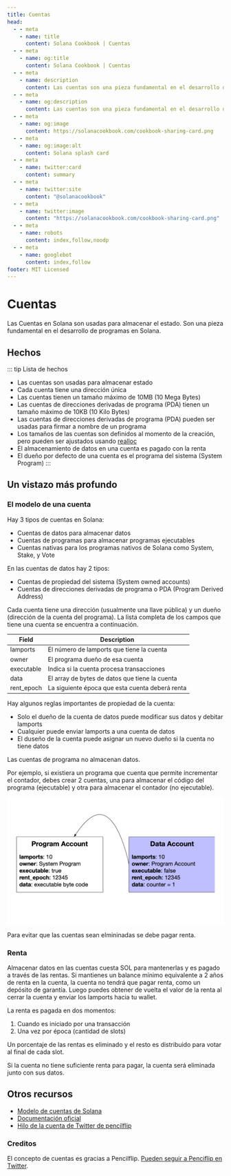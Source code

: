 ```yaml
---
title: Cuentas
head:
  - - meta
    - name: title
      content: Solana Cookbook | Cuentas
  - - meta
    - name: og:title
      content: Solana Cookbook | Cuentas
  - - meta
    - name: description
      content: Las cuentas son una pieza fundamental en el desarrollo de Solana. Aprende más sobre las cuentas de Solana y otros conceptos en el libro de recetas de Solana.
  - - meta
    - name: og:description
      content: Las cuentas son una pieza fundamental en el desarrollo de Solana. Aprende más sobre las cuentas de Solana y otros conceptos en el libro de recetas de Solana.
  - - meta
    - name: og:image
      content: https://solanacookbook.com/cookbook-sharing-card.png
  - - meta
    - name: og:image:alt
      content: Solana splash card
  - - meta
    - name: twitter:card
      content: summary
  - - meta
    - name: twitter:site
      content: "@solanacookbook"
  - - meta
    - name: twitter:image
      content: "https://solanacookbook.com/cookbook-sharing-card.png"
  - - meta
    - name: robots
      content: index,follow,noodp
  - - meta
    - name: googlebot
      content: index,follow
footer: MIT Licensed
---
```


# Cuentas

Las Cuentas en Solana son usadas para almacenar el estado. Son una pieza
fundamental en el desarrollo de programas en Solana.

## Hechos

::: tip Lista de hechos

- Las cuentas son usadas para almacenar estado
- Cada cuenta tiene una dirección única
- Las cuentas tienen un tamaño máximo de 10MB (10 Mega Bytes)
- Las cuentas de direcciones derivadas de programa (PDA) tienen un tamaño máximo
de 10KB (10 Kilo Bytes)
- Las cuentas de direcciones derivadas de programa (PDA) pueden ser usadas para
firmar a nombre de un programa
- Los tamaños de las cuentas son definidos al momento de la creación, pero 
pueden ser ajustados usando [realloc](https://solanacookbook.com/references/programs.html#how-to-change-account-size)
- El almacenamiento de datos en una cuenta es pagado con la renta
- El dueño por defecto de una cuenta es el programa del sistema (System Program)
  :::

## Un vistazo más profundo

### El modelo de una cuenta

Hay 3 tipos de cuentas en Solana:

- Cuentas de datos para almacenar datos
- Cuentas de programas para almacenar programas ejecutables
- Cuentas nativas para los programas nativos de Solana como System, Stake, 
y Vote

En las cuentas de datos hay 2 tipos:

- Cuentas de propiedad del sistema (System owned accounts)
- Cuentas de direcciones derivadas de programa o PDA (Program Derived Address)

Cada cuenta tiene una dirección (usualmente una llave pública) y un dueño
(dirección de la cuenta del programa). La lista completa de los campos que 
tiene una cuenta se encuentra a continuación.

| Field      | Description                                    |
| ---------- | ---------------------------------------------- |
| lamports   | El número de lamports que tiene la cuenta      |
| owner      | El programa dueño de esa cuenta                |
| executable | Indica si la cuenta procesa transacciones      |
| data       | El array de bytes de datos que tiene la cuenta |
| rent_epoch | La siguiente época que esta cuenta deberá renta|

Hay algunos reglas importantes de propiedad de la cuenta:

- Solo el dueño de la cuenta de datos puede modificar sus datos y debitar 
lamports
- Cualquier puede enviar lamports a una cuenta de datos
- El duseño de la cuenta puede asignar un nuevo dueño si la cuenta no tiene 
datos

Las cuentas de programa no almacenan datos.

Por ejemplo, si existiera un programa que cuenta que permite incrementar el 
contador, debes crear 2 cuentas, una para almacenar el código del programa 
(ejecutable) y otra para almacenar el contador (no ejecutable).

![](./account_example.jpeg)

Para evitar que las cuentas sean elmininadas se debe pagar renta.

### Renta

Almacenar datos en las cuentas cuesta SOL para mantenerlas y es pagado a través
de las rentas. Si mantienes un balance mínimo equivalente a 2 años de renta en 
la cuenta, la cuenta no tendrá que pagar renta, como un depósito de garantía. 
Luego puedes obtener de vuelta el valor de la renta al cerrar la cuenta y 
enviar los lamports hacia tu wallet. 

La renta es pagada en dos momentos:

1. Cuando es iniciado por una transacción
2. Una vez por época (cantidad de slots)

Un porcentaje de las rentas es eliminado y el resto es distribuido para votar
al final de cada slot.

Si la cuenta no tiene suficiente renta para pagar, la cuenta será eliminada 
junto con sus datos.

## Otros recursos

- [Modelo de cuentas de Solana](https://solana.wiki/zh-cn/docs/account-model/#account-storage)
- [Documentación oficial](https://docs.solana.com/developing/programming-model/accounts)
- [Hilo de la cuenta de Twitter de pencilflip](https://twitter.com/pencilflip/status/1452402100470644739)

### Creditos

El concepto de cuentas es gracias a Pencilflip. [Pueden seguir a Penciflip en Twitter](https://twitter.com/intent/user?screen_name=pencilflip).
